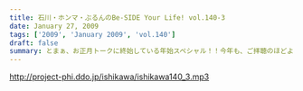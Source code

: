 ```yaml
---
title: 石川・ホンマ・ぶるんのBe-SIDE Your Life! vol.140-3
date: January 27, 2009
tags: ['2009', 'January 2009', 'vol.140']
draft: false
summary: とまぁ、お正月トークに終始している年始スペシャル！！今年も、ご拝聴のほどよろしくお願いします。NAMAE
---
```


http://project-phi.ddo.jp/ishikawa/ishikawa140_3.mp3